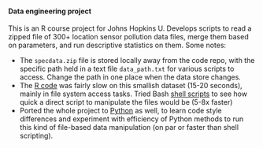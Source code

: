#### Data engineering project
This is an R course project for Johns Hopkins U. Develops scripts to read a zipped file of 300+ location sensor pollution data files, merge them based on parameters, and run descriptive statistics on them. Some notes:  
  - The `specdata.zip` file is stored locally away from the code repo, with the specific path held in a text file `data_path.txt` for various scripts to access. Change the path in one place when the data store changes.
  - The [R code](/r-code) was fairly slow on this smallish dataset (15-20 seconds), mainly in file system access tasks. Tried Bash [shell scripts](/bash-code) to see how quick a direct script to manipulate the files would be (5-8x faster)
  - Ported the whole project to [Python](/pycode) as well, to learn code style differences and experiment with efficiency of Python methods to run this kind of file-based data manipulation (on par or faster than shell scripting).
